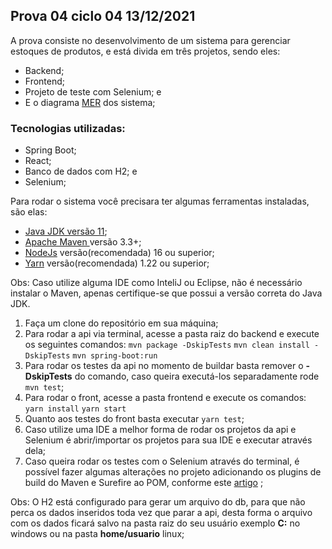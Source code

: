 ## Prova 04 ciclo 04 13/12/2021

A prova consiste no desenvolvimento de um sistema para gerenciar estoques de produtos, e está divida em três projetos, sendo eles:
 - Backend;
 - Frontend;
 - Projeto de teste com Selenium; e
 - E o diagrama [MER](https://github.com/BrunoSegato13/prova04-13-12/blob/master/documentation/mer-prova04.png) dos sistema;

### Tecnologias utilizadas:

 - Spring Boot;
 - React;
 - Banco de dados com H2; e
 - Selenium;

Para rodar o sistema você precisara ter algumas ferramentas instaladas, são elas:

 -  [Java JDK versão 11](https://www.oracle.com/br/java/technologies/javase/jdk11-archive-downloads.html);
 -  [Apache  Maven ](https://maven.apache.org/download.cgi)  versão 3.3+;
 -  [NodeJs](https://nodejs.org/en/download/) versão(recomendada) 16 ou superior;
 -  [Yarn](https://classic.yarnpkg.com/lang/en/docs/install/#debian-stable) versão(recomendada) 1.22 ou superior; 

Obs: Caso utilize alguma IDE como InteliJ ou Eclipse, não é necessário instalar o Maven, apenas certifique-se que possui a versão correta do Java JDK.  

 1. Faça um clone do repositório em sua máquina;
 2. Para rodar a api via terminal, acesse a pasta raiz do backend e execute os seguintes comandos:
 	  `mvn package -DskipTests` 
 	  `mvn clean install -DskipTests` 
		`mvn spring-boot:run` 
 3. Para rodar os testes da api no momento de buildar basta remover o **-DskipTests** do comando, caso queira executá-los separadamente rode `mvn test`;
 4. Para rodar o front, acesse a pasta frontend e execute os comandos:
	`yarn install`
	`yarn start`
 5. Quanto aos testes do front basta executar `yarn test`;
 6.  Caso utilize uma IDE a melhor forma de rodar os projetos da api e Selenium é abrir/importar os projetos para sua IDE e executar através dela;
 7. Caso queira rodar os testes com o Selenium através do terminal, é possível fazer algumas alterações no projeto adicionando os plugins de build do Maven e Surefire ao POM, conforme este [artigo](https://medium.com/@kiranreddy365/how-to-run-selenium-tests-using-maven-through-command-line-f4f48b37aba4) ;
 
Obs: O H2 está configurado para gerar um arquivo do db, para que não perca os dados inseridos toda vez que parar a api, desta forma o arquivo com os dados ficará salvo na pasta raiz do seu usuário exemplo **C:** no windows ou na pasta **home/usuario** linux;


